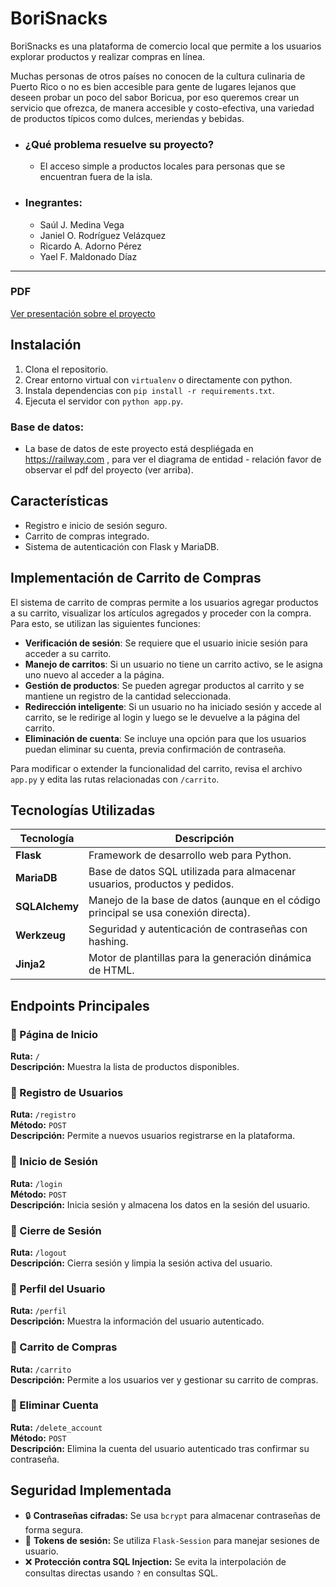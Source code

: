 

# BoriSnacks

BoriSnacks es una plataforma de comercio local que permite a los usuarios explorar productos y realizar compras en línea.

Muchas personas de otros países no conocen de la cultura culinaria de Puerto Rico o no es bien accesible para gente de lugares lejanos que deseen probar un poco del sabor Boricua, por eso queremos crear un servicio que ofrezca, de manera accesible y costo-efectiva, una variedad de productos típicos como dulces, meriendas y bebidas.


- ### ¿Qué problema resuelve su proyecto?
    - El acceso simple a productos locales para personas que se encuentran fuera de la isla.

 - ### Inegrantes:
    - Saúl J. Medina Vega
    - Janiel O. Rodríguez Velázquez
    - Ricardo A. Adorno Pérez
    - Yael F. Maldonado Díaz

---

###  PDF
[Ver presentación sobre el proyecto](docs/borisnacksInfo.pdf)

## Instalación
1. Clona el repositorio.
2. Crear entorno virtual con `virtualenv` o directamente con python.
3. Instala dependencias con `pip install -r requirements.txt`.
4. Ejecuta el servidor con `python app.py`.

### Base de datos:
- La base de datos de este proyecto está despliégada en https://railway.com , para ver el diagrama de entidad - relación favor de observar el pdf del proyecto (ver arriba).

## Características
- Registro e inicio de sesión seguro.
- Carrito de compras integrado.
- Sistema de autenticación con Flask y MariaDB.

## Implementación de Carrito de Compras

El sistema de carrito de compras permite a los usuarios agregar productos a su carrito, visualizar los artículos agregados y proceder con la compra. Para esto, se utilizan las siguientes funciones:

- **Verificación de sesión**: Se requiere que el usuario inicie sesión para acceder a su carrito.
- **Manejo de carritos**: Si un usuario no tiene un carrito activo, se le asigna uno nuevo al acceder a la página.
- **Gestión de productos**: Se pueden agregar productos al carrito y se mantiene un registro de la cantidad seleccionada.
- **Redirección inteligente**: Si un usuario no ha iniciado sesión y accede al carrito, se le redirige al login y luego se le devuelve a la página del carrito.
- **Eliminación de cuenta**: Se incluye una opción para que los usuarios puedan eliminar su cuenta, previa confirmación de contraseña.

Para modificar o extender la funcionalidad del carrito, revisa el archivo `app.py` y edita las rutas relacionadas con `/carrito`.


## Tecnologías Utilizadas

| Tecnología  | Descripción |
|-------------|------------|
| **Flask**  | Framework de desarrollo web para Python. |
| **MariaDB**  | Base de datos SQL utilizada para almacenar usuarios, productos y pedidos. |
| **SQLAlchemy**  | Manejo de la base de datos (aunque en el código principal se usa conexión directa). |
| **Werkzeug**  | Seguridad y autenticación de contraseñas con hashing. |
| **Jinja2**  | Motor de plantillas para la generación dinámica de HTML. |

## Endpoints Principales

### 📍 Página de Inicio
**Ruta:** `/`  
**Descripción:** Muestra la lista de productos disponibles.  

### 📍 Registro de Usuarios
**Ruta:** `/registro`  
**Método:** `POST`  
**Descripción:** Permite a nuevos usuarios registrarse en la plataforma.

### 📍 Inicio de Sesión
**Ruta:** `/login`  
**Método:** `POST`  
**Descripción:** Inicia sesión y almacena los datos en la sesión del usuario.

### 📍 Cierre de Sesión
**Ruta:** `/logout`  
**Descripción:** Cierra sesión y limpia la sesión activa del usuario.

### 📍 Perfil del Usuario
**Ruta:** `/perfil`  
**Descripción:** Muestra la información del usuario autenticado.

### 📍 Carrito de Compras
**Ruta:** `/carrito`  
**Descripción:** Permite a los usuarios ver y gestionar su carrito de compras.

### 📍 Eliminar Cuenta
**Ruta:** `/delete_account`  
**Método:** `POST`  
**Descripción:** Elimina la cuenta del usuario autenticado tras confirmar su contraseña.

## Seguridad Implementada

- 🔒 **Contraseñas cifradas:** Se usa `bcrypt` para almacenar contraseñas de forma segura.
- 🔑 **Tokens de sesión:** Se utiliza `Flask-Session` para manejar sesiones de usuario.
- ❌ **Protección contra SQL Injection:** Se evita la interpolación de consultas directas usando `?` en consultas SQL.